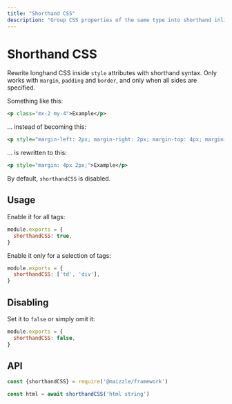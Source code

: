 ```yaml
---
title: "Shorthand CSS"
description: "Group CSS properties of the same type into shorthand inline CSS in your HTML email"
---
```


# Shorthand CSS

Rewrite longhand CSS inside `style` attributes with shorthand syntax. Only works with `margin`, `padding` and `border`, and only when all sides are specified.

Something like this:

```xml
<p class="mx-2 my-4">Example</p>
```

... instead of becoming this:

```xml
<p style="margin-left: 2px; margin-right: 2px; margin-top: 4px; margin-bottom: 4px;">Example</p>
```

... is rewritten to this:

```xml
<p style="margin: 4px 2px;">Example</p>
```

By default, `shorthandCSS` is disabled.

## Usage

Enable it for all tags:

<code-sample title="config.js">

  ```js
  module.exports = {
    shorthandCSS: true,
  }
  ```

</code-sample>

Enable it only for a selection of tags:

<code-sample title="config.js">

  ```js
  module.exports = {
    shorthandCSS: ['td', 'div'],
  }
  ```

</code-sample>

## Disabling

Set it to `false` or simply omit it:

<code-sample title="config.js">

  ```js
  module.exports = {
    shorthandCSS: false,
  }
  ```

</code-sample>

## API

<code-sample title="app.js">

  ```js
  const {shorthandCSS} = require('@maizzle/framework')

  const html = await shorthandCSS('html string')
  ```

</code-sample>
